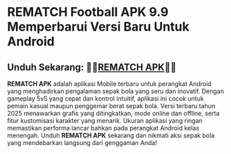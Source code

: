 ﻿#  REMATCH Football APK 9.9 Memperbarui Versi Baru Untuk Android
##  Unduh Sekarang: 🦹‍♂️[REMATCH APK](https://tinyurl.com/4srzzfvv)🦹‍♀️
**REMATCH APK** adalah aplikasi Mobile terbaru untuk perangkat Android yang menghadirkan pengalaman sepak bola yang seru dan inovatif. Dengan gameplay 5v5 yang cepat dan kontrol intuitif, aplikasi ini cocok untuk pemain kasual maupun penggemar berat sepak bola. Versi terbaru tahun 2025 menawarkan grafis yang ditingkatkan, mode online dan offline, serta fitur kustomisasi karakter yang menarik. Ukuran aplikasi yang ringan memastikan performa lancar bahkan pada perangkat Android kelas menengah. Unduh **REMATCH APK** sekarang dan nikmati aksi sepak bola yang mendebarkan langsung dari genggaman Anda! 

